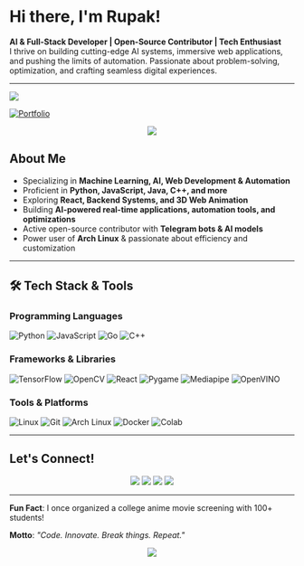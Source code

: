# Hi there, I'm Rupak! 

**AI & Full-Stack Developer | Open-Source Contributor | Tech Enthusiast**  
I thrive on building cutting-edge AI systems, immersive web applications, and pushing the limits of automation. Passionate about problem-solving, optimization, and crafting seamless digital experiences.

---
![](https://komarev.com/ghpvc/?username=rupak1005&color=green&style=for-the-badge&label=VISITOR+COUNT&base=926)

[![Portfolio](https://img.shields.io/badge/Portfolio-Click%20Here-blue?style=for-the-badge)](https://rupak-s.netlify.app/)

<p align="center">
  <img src="https://readme-typing-svg.herokuapp.com?font=Fira+Code&weight=600&size=22&pause=1000&color=F79400&width=500&lines=AI+%7C+Web+Dev+%7C+Automation+%7C+Open-Source"/>
</p>

##  About Me
- Specializing in **Machine Learning, AI, Web Development & Automation**
- Proficient in **Python, JavaScript, Java, C++, and more**
- Exploring **React, Backend Systems, and 3D Web Animation**
- Building **AI-powered real-time applications, automation tools, and optimizations**
- Active open-source contributor with **Telegram bots & AI models**
- Power user of **Arch Linux** & passionate about efficiency and customization

---

## 🛠 Tech Stack & Tools

###  Programming Languages
![Python](https://img.shields.io/badge/Python-3776AB?style=flat&logo=python&logoColor=white)
![JavaScript](https://img.shields.io/badge/JavaScript-F7DF1E?style=flat&logo=javascript&logoColor=black)
![Go](https://img.shields.io/badge/Go-00ADD8?style=flat&logo=go&logoColor=white)
![C++](https://img.shields.io/badge/C++-00599C?style=flat&logo=c%2B%2B&logoColor=white)

###  Frameworks & Libraries
![TensorFlow](https://img.shields.io/badge/TensorFlow-FF6F00?style=flat&logo=tensorflow&logoColor=white)
![OpenCV](https://img.shields.io/badge/OpenCV-5C3EE8?style=flat&logo=opencv&logoColor=white)
![React](https://img.shields.io/badge/React-20232A?style=for-the-badge&logo=react&logoColor=61DAFB)
![Pygame](https://img.shields.io/badge/Pygame-008080?style=flat&logo=python&logoColor=white)
![Mediapipe](https://img.shields.io/badge/Mediapipe-FF6F00?style=flat&logo=mediapipe&logoColor=white)
![OpenVINO](https://img.shields.io/badge/OpenVINO-0071C5?style=flat&logo=intel&logoColor=white)

###  Tools & Platforms
![Linux](https://img.shields.io/badge/Linux-FCC624?style=flat&logo=linux&logoColor=black)
![Git](https://img.shields.io/badge/Git-F05032?style=flat&logo=git&logoColor=white)
![Arch Linux](https://img.shields.io/badge/Arch_Linux-1793D1?style=flat&logo=arch-linux&logoColor=white)
![Docker](https://img.shields.io/badge/Docker-2496ED?style=flat&logo=docker&logoColor=white)
![Colab](https://img.shields.io/badge/Google_Colab-F9AB00?style=flat&logo=googlecolab&logoColor=white)

---

##  Let's Connect!

<p align="center">
  <a href="mailto:rupak1005saini@gmail.com"><img src="https://img.shields.io/badge/gmail-rupak1005saini%40gmail.com-red?style=for-the-badge&logo=gmail&logoColor=white"/></a>
  <a href="https://linkedin.com/in/rupak1005"><img src="https://img.shields.io/badge/LinkedIn-0077B5?style=for-the-badge&logo=linkedin&logoColor=white"/></a>
  <a href="https://twitter.com/rupak1005"><img src="https://img.shields.io/badge/Twitter-1DA1F2?style=for-the-badge&logo=twitter&logoColor=white"/></a>
  <a href="https://github.com/rupak1005"><img src="https://img.shields.io/badge/GitHub-181717?style=for-the-badge&logo=github&logoColor=white"/></a>
</p>

---

 **Fun Fact**: I once organized a college anime movie screening with 100+ students!

 **Motto**: *"Code. Innovate. Break things. Repeat."*

<p align="center">
  <img src="https://github-readme-streak-stats.herokuapp.com?user=rupak1005&theme=radical&hide_border=true&background=000000"/>
</p>
